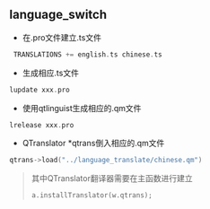 ## language_switch
- 在.pro文件建立.ts文件
~~~cpp
 TRANSLATIONS += english.ts chinese.ts
~~~
- 生成相应.ts文件
~~~cpp
lupdate xxx.pro
~~~

- 使用qtlinguist生成相应的.qm文件
~~~cpp
lrelease xxx.pro
~~~
-   QTranslator *qtrans倒入相应的.qm文件
~~~cpp
qtrans->load("../language_translate/chinese.qm")
~~~
>其中QTranslator翻译器需要在主函数进行建立
>~~~cpp
>a.installTranslator(w.qtrans);
>~~~